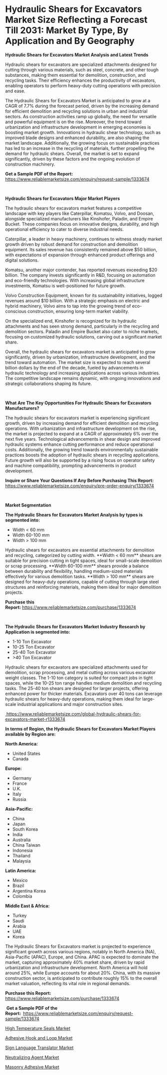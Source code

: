 <p><h1>Hydraulic Shears for Excavators Market Size Reflecting a Forecast Till 2031: Market By Type, By Application and By Geography</h1></p><p><strong>Hydraulic Shears for Excavators Market Analysis and Latest Trends</strong></p>
<p><p>Hydraulic shears for excavators are specialized attachments designed for cutting through various materials, such as steel, concrete, and other tough substances, making them essential for demolition, construction, and recycling tasks. Their efficiency enhances the productivity of excavators, enabling operators to perform heavy-duty cutting operations with precision and ease.</p><p>The Hydraulic Shears for Excavators Market is anticipated to grow at a CAGR of 7.7% during the forecast period, driven by the increasing demand for efficient demolition and recycling solutions in urban and industrial sectors. As construction activities ramp up globally, the need for versatile and powerful equipment is on the rise. Moreover, the trend toward urbanization and infrastructure development in emerging economies is boosting market growth. Innovations in hydraulic shear technology, such as improved blade designs and enhanced durability, are also shaping the market landscape. Additionally, the growing focus on sustainable practices has led to an increase in the recycling of materials, further propelling the demand for hydraulic shears. Overall, the market is set to expand significantly, driven by these factors and the ongoing evolution of construction machinery.</p></p>
<p><strong>Get a Sample PDF of the Report:&nbsp;</strong> <a href="https://www.reliablemarketsize.com/enquiry/request-sample/1333674?utm_campaign=1842&utm_medium=2&utm_source=Github&utm_content=ia&utm_term=12122024&utm_id=hydraulic-shears-for-excavators">https://www.reliablemarketsize.com/enquiry/request-sample/1333674</a></p>
<p>&nbsp;</p>
<p><strong>Hydraulic Shears for Excavators Major Market Players</strong></p>
<p><p>The hydraulic shears for excavators market features a competitive landscape with key players like Caterpillar, Komatsu, Volvo, and Doosan, alongside specialized manufacturers like Kinshofer, Paladin, and Empire Bucket. These companies focus on innovative designs, durability, and high operational efficiency to cater to diverse industrial needs.</p><p>Caterpillar, a leader in heavy machinery, continues to witness steady market growth driven by robust demand for construction and demolition equipment. Its sales revenue has consistently remained above $50 billion, with expectations of expansion through enhanced product offerings and digital solutions.</p><p>Komatsu, another major contender, has reported revenues exceeding $20 billion. The company invests significantly in R&D, focusing on automation and eco-friendly technologies. With increasing global infrastructure investments, Komatsu is well-positioned for future growth.</p><p>Volvo Construction Equipment, known for its sustainability initiatives, logged revenues around $10 billion. With a strategic emphasis on electric and hybrid machinery, Volvo aims to tap into the growing trend of eco-conscious construction, ensuring long-term market viability.</p><p>On the specialized end, Kinshofer is recognized for its hydraulic attachments and has seen strong demand, particularly in the recycling and demolition sectors. Paladin and Empire Bucket also cater to niche markets, focusing on customized hydraulic solutions, carving out a significant market share.</p><p>Overall, the hydraulic shears for excavators market is anticipated to grow significantly, driven by urbanization, infrastructure development, and the trend toward automation. The market size is expected to reach several billion dollars by the end of the decade, fueled by advancements in hydraulic technology and increasing applications across various industries. The competitive landscape remains dynamic, with ongoing innovations and strategic collaborations shaping its future.</p></p>
<p>&nbsp;</p>
<p><strong>What Are The Key Opportunities For Hydraulic Shears for Excavators Manufacturers?</strong></p>
<p><p>The hydraulic shears for excavators market is experiencing significant growth, driven by increasing demand for efficient demolition and recycling operations. With urbanization and infrastructure development on the rise, the market is projected to expand at a CAGR of approximately 6% over the next five years. Technological advancements in shear design and improved hydraulic systems enhance cutting performance and reduce operational costs. Additionally, the growing trend towards environmentally sustainable practices boosts the adoption of hydraulic shears in recycling applications. Future growth will also be supported by a rising focus on operator safety and machine compatibility, prompting advancements in product development.</p></p>
<p><strong>Inquire or Share Your Questions If Any Before Purchasing This Report:</strong> <a href="https://www.reliablemarketsize.com/enquiry/pre-order-enquiry/1333674?utm_campaign=1842&utm_medium=2&utm_source=Github&utm_content=ia&utm_term=12122024&utm_id=hydraulic-shears-for-excavators">https://www.reliablemarketsize.com/enquiry/pre-order-enquiry/1333674</a></p>
<p>&nbsp;</p>
<p><strong>Market Segmentation</strong></p>
<p><strong>The Hydraulic Shears for Excavators Market Analysis by types is segmented into:</strong></p>
<p><ul><li>Width < 60 mm</li><li>Width 60-100 mm</li><li>Width > 100 mm</li></ul></p>
<p><p>Hydraulic shears for excavators are essential attachments for demolition and recycling, categorized by cutting width. **Width < 60 mm** shears are suitable for precision cutting in tight spaces, ideal for small-scale demolition or scrap processing. **Width 60-100 mm** shears provide a balance between durability and flexibility, handling medium-sized materials effectively for various demolition tasks. **Width > 100 mm** shears are designed for heavy-duty operations, capable of cutting through large steel structures and reinforcing materials, making them ideal for major demolition projects.</p></p>
<p><strong>Purchase this Report:&nbsp;</strong><a href="https://www.reliablemarketsize.com/purchase/1333674?utm_campaign=1842&utm_medium=2&utm_source=Github&utm_content=ia&utm_term=12122024&utm_id=hydraulic-shears-for-excavators">https://www.reliablemarketsize.com/purchase/1333674</a></p>
<p>&nbsp;</p>
<p><strong>The Hydraulic Shears for Excavators Market Industry Research by Application is segmented into:</strong></p>
<p><ul><li>1-10 Ton Excavator</li><li>10-25 Ton Excavator</li><li>25-40 Ton Excavator</li><li>>40 Ton Excavator</li></ul></p>
<p><p>Hydraulic shears for excavators are specialized attachments used for demolition, scrap processing, and metal cutting across various excavator weight classes. The 1-10 ton category is suited for compact jobs in tight spaces, while the 10-25 ton range handles medium demolition and recycling tasks. The 25-40 ton shears are designed for larger projects, offering enhanced power for thicker materials. Excavators over 40 tons can leverage hydraulic shears for heavy-duty operations, making them ideal for large-scale industrial applications and major construction sites.</p></p>
<p><a href="https://www.reliablemarketsize.com/global-hydraulic-shears-for-excavators-market-r1333674?utm_campaign=1842&utm_medium=2&utm_source=Github&utm_content=ia&utm_term=12122024&utm_id=hydraulic-shears-for-excavators">&nbsp;https://www.reliablemarketsize.com/global-hydraulic-shears-for-excavators-market-r1333674</a></p>
<p><strong>In terms of Region, the Hydraulic Shears for Excavators Market Players available by Region are:</strong></p>
<p>
    <p> <strong> North America: </strong>
        <ul>
            <li>United States</li>
            <li>Canada</li>
        </ul>
        </p> 
    <p> <strong> Europe: </strong>
        <ul>
            <li>Germany</li>
            <li>France</li>
            <li>U.K.</li>
            <li>Italy</li>
            <li>Russia</li>
        </ul>
        </p> 
    <p> <strong> Asia-Pacific: </strong>
        <ul>
            <li>China</li>
            <li>Japan</li>
            <li>South Korea</li>
            <li>India</li>
            <li>Australia</li>
            <li>China Taiwan</li>
            <li>Indonesia</li>
            <li>Thailand</li>
            <li>Malaysia</li>
        </ul>
        </p> 
    <p> <strong> Latin America: </strong>
        <ul>
            <li>Mexico</li>
            <li>Brazil</li>
            <li>Argentina Korea</li>
            <li>Colombia</li>
        </ul>
        </p> 
    <p> <strong> Middle East & Africa: </strong>
        <ul>
            <li>Turkey</li>
            <li>Saudi</li>
            <li>Arabia</li>
            <li>UAE</li>
            <li>Korea</li>
        </ul>
    </p>
    </p>
<p><p>The Hydraulic Shears for Excavators market is projected to experience significant growth across various regions, notably in North America (NA), Asia-Pacific (APAC), Europe, and China. APAC is expected to dominate the market, capturing approximately 40% market share, driven by rapid urbanization and infrastructure development. North America will hold around 25%, while Europe accounts for about 20%. China, with its massive construction sector, is anticipated to contribute roughly 15% to the overall market valuation, reflecting its vital role in regional demands.</p></p>
<p><strong>Purchase this Report: </strong><a href="https://www.reliablemarketsize.com/purchase/1333674?utm_campaign=1842&utm_medium=2&utm_source=Github&utm_content=ia&utm_term=12122024&utm_id=hydraulic-shears-for-excavators">https://www.reliablemarketsize.com/purchase/1333674</a></p>
<p>&nbsp;<strong>Get a Sample PDF of the Report:&nbsp;&nbsp;</strong><a href="https://www.reliablemarketsize.com/enquiry/request-sample/1333674?utm_campaign=1842&utm_medium=2&utm_source=Github&utm_content=ia&utm_term=12122024&utm_id=hydraulic-shears-for-excavators">https://www.reliablemarketsize.com/enquiry/request-sample/1333674</a></p>
<p><strong></strong></p>
<p><p><a href="https://www.linkedin.com/pulse/high-temperature-seals-market-insights-provide-historical-vi1ac?utm_campaign=1842&utm_medium=2&utm_source=Github&utm_content=ia&utm_term=12122024&utm_id=hydraulic-shears-for-excavators">High Temperature Seals Market</a></p><p><a href="https://www.linkedin.com/pulse/according-latest-trend-analysis-adhesive-hook-loop-market-vl5rc?utm_campaign=1842&utm_medium=2&utm_source=Github&utm_content=ia&utm_term=12122024&utm_id=hydraulic-shears-for-excavators">Adhesive Hook and Loop Market</a></p><p><a href="https://www.linkedin.com/pulse/sign-language-translator-market-size-growing-cagr-107-forecast-asbkf?utm_campaign=1842&utm_medium=2&utm_source=Github&utm_content=ia&utm_term=12122024&utm_id=hydraulic-shears-for-excavators">Sign Language Translator Market</a></p><p><a href="https://www.linkedin.com/pulse/neutralizing-agent-value-chain-analysis-from-raw-materials-mxkdc?utm_campaign=1842&utm_medium=2&utm_source=Github&utm_content=ia&utm_term=12122024&utm_id=hydraulic-shears-for-excavators">Neutralizing Agent Market</a></p><p><a href="https://www.linkedin.com/pulse/global-masonry-adhesive-marketprofits-competitive-strategiesmarket-7bnkc?utm_campaign=1842&utm_medium=2&utm_source=Github&utm_content=ia&utm_term=12122024&utm_id=hydraulic-shears-for-excavators">Masonry Adhesive Market</a></p></p>